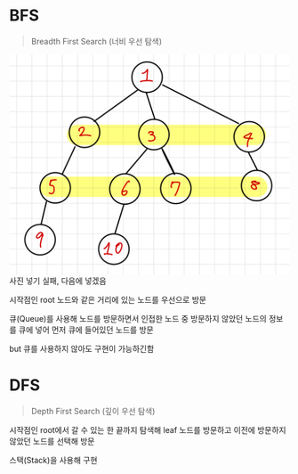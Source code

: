 # BFS

> Breadth First Search (너비 우선 탐색)

<img align="left" src= "./img/bfs_ex.jpeg"></img>
사진 넣기 실패, 다음에 넣겠음

시작점인 root 노드와 같은 거리에 있는 노드를 우선으로 방문

큐(Queue)를 사용해 노드를 방문하면서 인접한 노드 중 방문하지 않았던 노드의 정보를 큐에 넣어 먼저 큐에 들어있던 노드를 방문

but 큐를 사용하지 않아도 구현이 가능하긴함

# DFS

> Depth First Search (깊이 우선 탐색)

시작점인 root에서 갈 수 있는 한 끝까지 탐색해 leaf 노드를 방문하고 이전에 방문하지 않았던 노드를 선택해 방문

스택(Stack)을 사용해 구현
